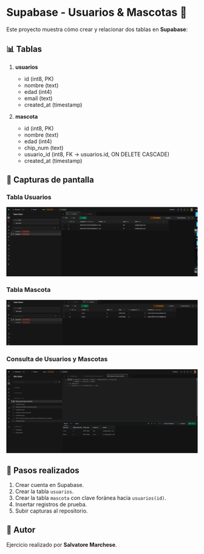 # Supabase - Usuarios & Mascotas 🐶

Este proyecto muestra cómo crear y relacionar dos tablas en **Supabase**:

## 📊 Tablas

1. **usuarios**

   - id (int8, PK)
   - nombre (text)
   - edad (int4)
   - email (text)
   - created_at (timestamp)

2. **mascota**
   - id (int8, PK)
   - nombre (text)
   - edad (int4)
   - chip_num (text)
   - usuario_id (int8, FK → usuarios.id, ON DELETE CASCADE)
   - created_at (timestamp)

## 📸 Capturas de pantalla

### Tabla Usuarios
![Usuarios](./screenshots/Users.png)

### Tabla Mascota
![Mascota](./screenshots/Mascota.png)

### Consulta de Usuarios y Mascotas
![Relación](./screenshots/RetriveAllUser&Mascota.png)

## 🚀 Pasos realizados

1. Crear cuenta en Supabase.
2. Crear la tabla `usuarios`.
3. Crear la tabla `mascota` con clave foránea hacia `usuarios(id)`.
4. Insertar registros de prueba.
5. Subir capturas al repositorio.

## 📝 Autor

Ejercicio realizado por **Salvatore Marchese**.
